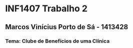 # INF1407 Trabalho 2
## Marcos Vinícius Porto de Sá - 1413428
### Tema: Clube de Benefícios de uma Clínica
